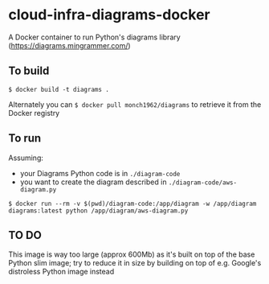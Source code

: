# cloud-infra-diagrams-docker
A Docker container to run Python's diagrams library (https://diagrams.mingrammer.com/)

## To build

`$ docker build -t diagrams .`

Alternately you can `$ docker pull monch1962/diagrams` to retrieve it from the Docker registry

## To run

Assuming:
- your Diagrams Python code is in `./diagram-code`
- you want to create the diagram described in `./diagram-code/aws-diagram.py`

`$ docker run --rm -v $(pwd)/diagram-code:/app/diagram -w /app/diagram diagrams:latest python /app/diagram/aws-diagram.py`

## TO DO

This image is way too large (approx 600Mb) as it's built on top of the base Python slim image; try to reduce it in size by building on top of e.g. Google's distroless Python image instead